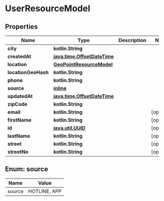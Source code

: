 
# UserResourceModel

## Properties
Name | Type | Description | Notes
------------ | ------------- | ------------- | -------------
**city** | **kotlin.String** |  | 
**createdAt** | [**java.time.OffsetDateTime**](java.time.OffsetDateTime.md) |  | 
**location** | [**GeoPointResourceModel**](GeoPointResourceModel.md) |  | 
**locationGeoHash** | **kotlin.String** |  | 
**phone** | **kotlin.String** |  | 
**source** | [**inline**](#SourceEnum) |  | 
**updatedAt** | [**java.time.OffsetDateTime**](java.time.OffsetDateTime.md) |  | 
**zipCode** | **kotlin.String** |  | 
**email** | **kotlin.String** |  |  [optional]
**firstName** | **kotlin.String** |  |  [optional]
**id** | [**java.util.UUID**](java.util.UUID.md) |  |  [optional]
**lastName** | **kotlin.String** |  |  [optional]
**street** | **kotlin.String** |  |  [optional]
**streetNo** | **kotlin.String** |  |  [optional]


<a name="SourceEnum"></a>
## Enum: source
Name | Value
---- | -----
source | HOTLINE, APP



